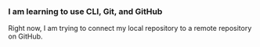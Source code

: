 ### I am learning to use CLI, Git, and GitHub

Right now, I am trying to connect my local repository to a remote repository on GitHub.